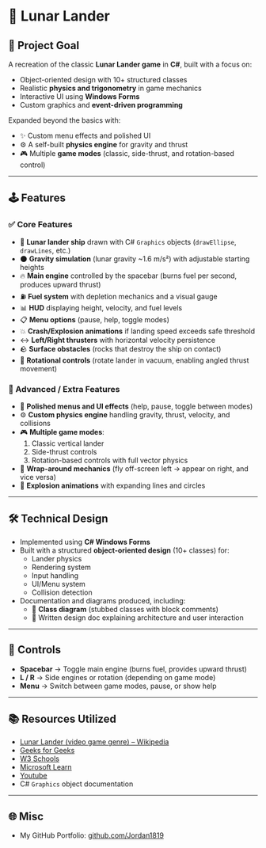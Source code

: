 # 🌙 Lunar Lander

## 🎯 Project Goal
A recreation of the classic **Lunar Lander game** in **C#**, built with a focus on:  
- Object-oriented design with 10+ structured classes  
- Realistic **physics and trigonometry** in game mechanics  
- Interactive UI using **Windows Forms**  
- Custom graphics and **event-driven programming**  

Expanded beyond the basics with:  
- ✨ Custom menu effects and polished UI  
- ⚙️ A self-built **physics engine** for gravity and thrust  
- 🎮 Multiple **game modes** (classic, side-thrust, and rotation-based control)  

---

## 🕹️ Features

### ✅ Core Features
- 🚀 **Lunar lander ship** drawn with C# `Graphics` objects (`drawEllipse`, `drawLines`, etc.)  
- 🌑 **Gravity simulation** (lunar gravity ~1.6 m/s²) with adjustable starting heights  
- 🔥 **Main engine** controlled by the spacebar (burns fuel per second, produces upward thrust)  
- ⛽ **Fuel system** with depletion mechanics and a visual gauge  
- 📊 **HUD** displaying height, velocity, and fuel levels  
- 📋 **Menu options** (pause, help, toggle modes)  
- 💥 **Crash/Explosion animations** if landing speed exceeds safe threshold  
- ↔️ **Left/Right thrusters** with horizontal velocity persistence  
- 🪨 **Surface obstacles** (rocks that destroy the ship on contact)  
- 🔄 **Rotational controls** (rotate lander in vacuum, enabling angled thrust movement)  

### 🚀 Advanced / Extra Features
- 🎨 **Polished menus and UI effects** (help, pause, toggle between modes)  
- ⚙️ **Custom physics engine** handling gravity, thrust, velocity, and collisions  
- 🎮 **Multiple game modes**:
  1. Classic vertical lander  
  2. Side-thrust controls  
  3. Rotation-based controls with full vector physics  
- 🌌 **Wrap-around mechanics** (fly off-screen left → appear on right, and vice versa)  
- 🧨 **Explosion animations** with expanding lines and circles  

---

## 🛠️ Technical Design
- Implemented using **C# Windows Forms**  
- Built with a structured **object-oriented design** (10+ classes) for:  
  - Lander physics  
  - Rendering system  
  - Input handling  
  - UI/Menu system  
  - Collision detection  
- Documentation and diagrams produced, including:  
  - 📐 **Class diagram** (stubbed classes with block comments)  
  - 📄 Written design doc explaining architecture and user interaction  

---

## 📖 Controls
- **Spacebar** → Toggle main engine (burns fuel, provides upward thrust)  
- **L / R** → Side engines or rotation (depending on game mode)  
- **Menu** → Switch between game modes, pause, or show help  

---

## 📚 Resources Utilized
- [Lunar Lander (video game genre) – Wikipedia](https://en.wikipedia.org/wiki/Lunar_Lander_(video_game_genre))  
- [Geeks for Geeks](https://www.geeksforgeeks.org/)
- [W3 Schools](https://www.w3schools.com/cs/index.php)
- [Microsoft Learn](https://learn.microsoft.com/en-us/dotnet/csharp/tour-of-csharp/)
- [Youtube](https://www.youtube.com/)
- C# `Graphics` object documentation  

---

## 🌐 Misc
- My GitHub Portfolio: [github.com/Jordan1819](https://github.com/Jordan1819)  
